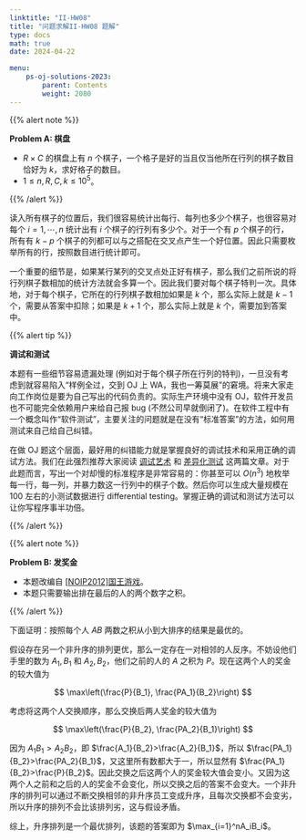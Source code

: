 ```yaml
---
linktitle: "II-HW08"
title: "问题求解II-HW08 题解"
type: docs
math: true
date: 2024-04-22

menu:
    ps-oj-solutions-2023:
        parent: Contents
        weight: 2080
---
```


{{% alert note %}}

**Problem A: 棋盘**

* $R\times C$ 的棋盘上有 $n$ 个棋子，一个格子是好的当且仅当他所在行列的棋子数目恰好为 $k$，求好格子的数目。
* $1\leq n, R, C, k\leq 10^5$。

{{% /alert %}}

读入所有棋子的位置后，我们很容易统计出每行、每列也多少个棋子，也很容易对每个 $i=1,\cdots, n$ 统计出有 $i$ 个棋子的行列有多少个。对于一个有 $p$ 个棋子的行，所有有 $k-p$ 个棋子的列都可以与之搭配在交叉点产生一个好位置。因此只需要枚举所有的行，按照数目进行统计即可。

一个重要的细节是，如果某行某列的交叉点处正好有棋子，那么我们之前所说的将行列棋子数相加的统计方法就会多算一个。因此我们要对每个棋子特判一次。具体地，对于每个棋子，它所在的行列棋子数相加如果是 $k$ 个，那么实际上就是 $k-1$ 个，需要从答案中扣除；如果是 $k+1$ 个，那么实际上就是 $k$ 个，需要加到答案中。

{{% alert tip %}} 

**调试和测试**

本题有一些细节容易遗漏处理 (例如对于每个棋子所在行列的特判)，一旦没有考虑到就容易陷入“样例全过，交到 OJ 上 WA，我也一筹莫展”的窘境。将来大家走向工作岗位是要为自己写出的代码负责的。实际生产环境中没有 OJ，软件开发员也不可能完全依赖用户来给自己报 bug (不然公司早就倒闭了)。在软件工程中有一个概念叫作“软件测试”，主要关注的问题就是在没有“标准答案”的方法，如何用测试来自己给自己纠错。

在做 OJ 题这个层面，最好用的纠错能力就是掌握良好的调试技术和采用正确的调试方法。我们在此强烈推荐大家阅读 [调试艺术](/courses/problemsolving/coding/defense/) 和 [差异化测试](/courses/problemsolving/coding/difftest/) 这两篇文章。对于此题而言，写出一个对却慢的标准程序是非常容易的：你甚至可以 $O(n^3)$ 地枚举每一行，每一列，并暴力数这一行列中的棋子个数。然后你可以生成大量规模在 $100$ 左右的小测试数据进行 differential testing。掌握正确的调试和测试方法可以让你写程序事半功倍。

{{% /alert %}}

{{% alert note %}}

**Problem B: 发奖金**

* 本题改编自 [[NOIP2012]国王游戏](https://www.luogu.com.cn/problem/P1080)。
* 本题只需要输出排在最后的人的两个数字之积。

{{% /alert %}}

下面证明：按照每个人 $AB$ 两数之积从小到大排序的结果是最优的。

假设存在另一个非升序的排列更优，那么一定存在一对相邻的人反序。不妨设他们手里的数为 $A_1, B_1$ 和 $A_2, B_2$，他们之前的人的 $A$ 之积为 $P$。现在这两个人的奖金的较大值为

$$
\max\left(\frac{P}{B_1}, \frac{PA_1}{B_2}\right)
$$

考虑将这两个人交换顺序，那么交换后两人奖金的较大值为

$$
\max\left(\frac{P}{B_2}, \frac{PA_2}{B_1}\right)
$$

因为 $A_1B_1>A_2B_2$，即 $\frac{A_1}{B_2}>\frac{A_2}{B_1}$，所以 $\frac{PA_1}{B_2}>\frac{PA_2}{B_1}$，又这里所有数都大于一，所以显然有 $\frac{PA_1}{B_2}>\frac{P}{B_2}$。因此交换之后这两个人的奖金较大值会变小。又因为这两个人之前和之后的人的奖金不会变化，所以交换之后的答案不会变大。一个非升序的排列可以通过不断交换相邻的非升序员工变成升序，且每次交换都不会变劣，所以升序的排列不会比该排列劣，这与假设矛盾。

综上，升序排列是一个最优排列，该题的答案即为 $\max_{i=1}^nA_iB_i$。